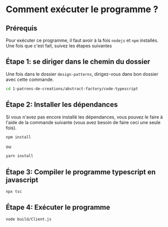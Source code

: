 # Comment exécuter le programme ?

## Prérequis

Pour exécuter ce programme, il faut avoir à la fois `nodejs` et `npm` installés. Une fois que c'est fait, suivez les étapes suivantes

## Étape 1: se diriger dans le chemin du dossier

Une fois dans le dossier `design-patterns`, dirigez-vous dans bon dossier avec cette commande.

```bash
cd 1-patrons-de-creations/abstract-factory/code-typescript
```

## Étape 2: Installer les dépendances

Si vous n'avez pas encore installé les dépendances, vous pouvez le faire à l'aide de la commande suivante (vous avez besoin de faire ceci une seule fois).

```bash
npm install
```

ou

```bash
yarn install
```

## Étape 3: Compiler le programme typescript en javascript

```bash
npx tsc
```

## Étape 4: Exécuter le programme

```bash
node build/Client.js
```
